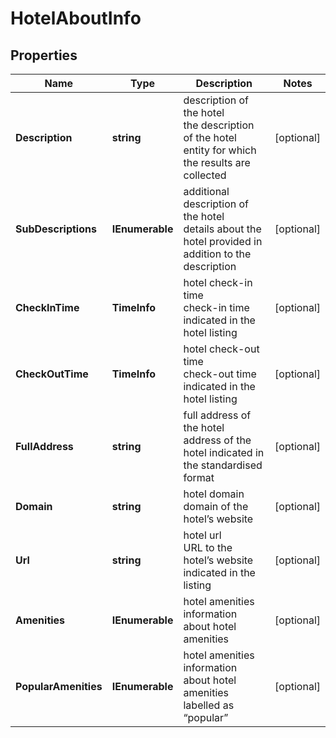 # HotelAboutInfo


## Properties

| Name | Type | Description | Notes |
|------------ | ------------- | ------------- | -------------|
**Description** | **string** | description of the hotel<br>the description of the hotel entity for which the results are collected |[optional]|
**SubDescriptions** | **IEnumerable<string>** | additional description of the hotel<br>details about the hotel provided in addition to the description |[optional]|
**CheckInTime** | **TimeInfo** | hotel check-in time<br>check-in time indicated in the hotel listing |[optional]|
**CheckOutTime** | **TimeInfo** | hotel check-out time<br>check-out time indicated in the hotel listing |[optional]|
**FullAddress** | **string** | full address of the hotel<br>address of the hotel indicated in the standardised format |[optional]|
**Domain** | **string** | hotel domain<br>domain of the hotel’s website |[optional]|
**Url** | **string** | hotel url<br>URL to the hotel’s website indicated in the listing |[optional]|
**Amenities** | **IEnumerable<HotelAmenityInfo>** | hotel amenities<br>information about hotel amenities |[optional]|
**PopularAmenities** | **IEnumerable<HotelAmenityItemInfo>** | hotel amenities<br>information about hotel amenities labelled as “popular” |[optional]|